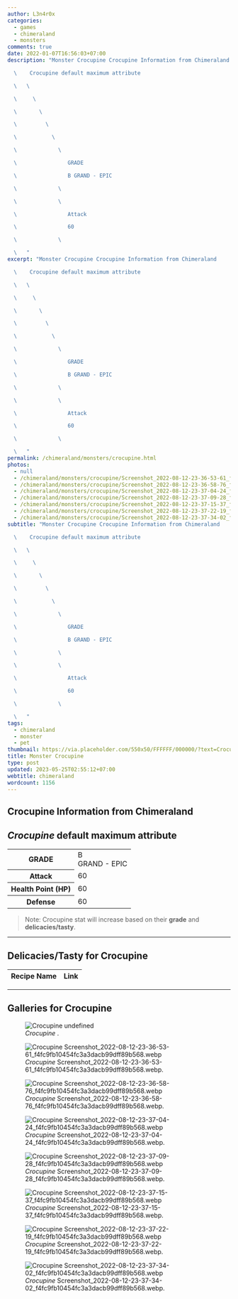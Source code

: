 ```yaml
---
author: L3n4r0x
categories:
  - games
  - chimeraland
  - monsters
comments: true
date: 2022-01-07T16:56:03+07:00
description: "Monster Crocupine Crocupine Information from Chimeraland

  \    Crocupine default maximum attribute

  \   \ 

  \     \ 

  \       \ 

  \         \ 

  \           \ 

  \             \ 

  \                GRADE

  \                B GRAND - EPIC

  \             \ 

  \             \ 

  \                Attack

  \                60

  \             \ 

  \   "
excerpt: "Monster Crocupine Crocupine Information from Chimeraland

  \    Crocupine default maximum attribute

  \   \ 

  \     \ 

  \       \ 

  \         \ 

  \           \ 

  \             \ 

  \                GRADE

  \                B GRAND - EPIC

  \             \ 

  \             \ 

  \                Attack

  \                60

  \             \ 

  \   "
permalink: /chimeraland/monsters/crocupine.html
photos:
  - null
  - /chimeraland/monsters/crocupine/Screenshot_2022-08-12-23-36-53-61_f4fc9fb10454fc3a3dacb99dff89b568.webp
  - /chimeraland/monsters/crocupine/Screenshot_2022-08-12-23-36-58-76_f4fc9fb10454fc3a3dacb99dff89b568.webp
  - /chimeraland/monsters/crocupine/Screenshot_2022-08-12-23-37-04-24_f4fc9fb10454fc3a3dacb99dff89b568.webp
  - /chimeraland/monsters/crocupine/Screenshot_2022-08-12-23-37-09-28_f4fc9fb10454fc3a3dacb99dff89b568.webp
  - /chimeraland/monsters/crocupine/Screenshot_2022-08-12-23-37-15-37_f4fc9fb10454fc3a3dacb99dff89b568.webp
  - /chimeraland/monsters/crocupine/Screenshot_2022-08-12-23-37-22-19_f4fc9fb10454fc3a3dacb99dff89b568.webp
  - /chimeraland/monsters/crocupine/Screenshot_2022-08-12-23-37-34-02_f4fc9fb10454fc3a3dacb99dff89b568.webp
subtitle: "Monster Crocupine Crocupine Information from Chimeraland

  \    Crocupine default maximum attribute

  \   \ 

  \     \ 

  \       \ 

  \         \ 

  \           \ 

  \             \ 

  \                GRADE

  \                B GRAND - EPIC

  \             \ 

  \             \ 

  \                Attack

  \                60

  \             \ 

  \   "
tags:
  - chimeraland
  - monster
  - pet
thumbnail: https://via.placeholder.com/550x50/FFFFFF/000000/?text=Crocupine
title: Monster Crocupine
type: post
updated: 2023-05-25T02:55:12+07:00
webtitle: chimeraland
wordcount: 1156
---
```


<link
  rel="stylesheet"
  href="https://rawcdn.githack.com/dimaslanjaka/Web-Manajemen/870a349/css/bootstrap-5-3-0-alpha3-wrapper.css"
/>
<section id="bootstrap-wrapper">
  <div data-bs-theme="dark">
    <h2>Crocupine Information from Chimeraland</h2>
    <h2 id="attribute"><i>Crocupine</i> default maximum attribute</h2>
    <div class="row">
      <div class="col mb-2">
        <div class="card">
          <div class="card-body">
            <table>
              <tr>
                <th>GRADE</th>
                <td>B <br /><span class="text-purple">GRAND - EPIC</span></td>
              </tr>
              <tr>
                <th>Attack</th>
                <td>60</td>
              </tr>
              <tr>
                <th>Health Point (HP)</th>
                <td>60</td>
              </tr>
              <tr>
                <th>Defense</th>
                <td>60</td>
              </tr>
            </table>
          </div>
        </div>
      </div>
    </div>
    <blockquote class="bd-callout bd-callout-warning">
      Note: Crocupine stat will increase based on their <b>grade</b> and
      <b>delicacies/tasty</b>.
    </blockquote>
    <hr />
    <h2 id="delicacies">Delicacies/Tasty for Crocupine</h2>
    <div class="card">
      <div class="card-body">
        <div class="table-responsive">
          <table class="table table-striped">
            <thead>
              <tr>
                <th>Recipe Name</th>
                <th>Link</th>
              </tr>
            </thead>
            <tbody></tbody>
          </table>
        </div>
      </div>
    </div>
    <hr />
    <div id="gallery">
      <h2>Galleries for Crocupine</h2>
      <div class="row">
        <div class="col-lg-6 col-12">
          <figure>
            <img
              src="https://www.webmanajemen.com/undefined"
              alt="Crocupine undefined"
            />
            <figcaption style="word-wrap: break-word">
              <i>Crocupine</i> .
            </figcaption>
          </figure>
        </div>
        <div class="col-lg-6 col-12">
          <figure>
            <img
              src="https://www.webmanajemen.com/chimeraland/monsters/crocupine/Screenshot_2022-08-12-23-36-53-61_f4fc9fb10454fc3a3dacb99dff89b568.webp"
              alt="Crocupine Screenshot_2022-08-12-23-36-53-61_f4fc9fb10454fc3a3dacb99dff89b568.webp"
            />
            <figcaption style="word-wrap: break-word">
              <i>Crocupine</i>
              Screenshot_2022-08-12-23-36-53-61_f4fc9fb10454fc3a3dacb99dff89b568.webp.
            </figcaption>
          </figure>
        </div>
        <div class="col-lg-6 col-12">
          <figure>
            <img
              src="https://www.webmanajemen.com/chimeraland/monsters/crocupine/Screenshot_2022-08-12-23-36-58-76_f4fc9fb10454fc3a3dacb99dff89b568.webp"
              alt="Crocupine Screenshot_2022-08-12-23-36-58-76_f4fc9fb10454fc3a3dacb99dff89b568.webp"
            />
            <figcaption style="word-wrap: break-word">
              <i>Crocupine</i>
              Screenshot_2022-08-12-23-36-58-76_f4fc9fb10454fc3a3dacb99dff89b568.webp.
            </figcaption>
          </figure>
        </div>
        <div class="col-lg-6 col-12">
          <figure>
            <img
              src="https://www.webmanajemen.com/chimeraland/monsters/crocupine/Screenshot_2022-08-12-23-37-04-24_f4fc9fb10454fc3a3dacb99dff89b568.webp"
              alt="Crocupine Screenshot_2022-08-12-23-37-04-24_f4fc9fb10454fc3a3dacb99dff89b568.webp"
            />
            <figcaption style="word-wrap: break-word">
              <i>Crocupine</i>
              Screenshot_2022-08-12-23-37-04-24_f4fc9fb10454fc3a3dacb99dff89b568.webp.
            </figcaption>
          </figure>
        </div>
        <div class="col-lg-6 col-12">
          <figure>
            <img
              src="https://www.webmanajemen.com/chimeraland/monsters/crocupine/Screenshot_2022-08-12-23-37-09-28_f4fc9fb10454fc3a3dacb99dff89b568.webp"
              alt="Crocupine Screenshot_2022-08-12-23-37-09-28_f4fc9fb10454fc3a3dacb99dff89b568.webp"
            />
            <figcaption style="word-wrap: break-word">
              <i>Crocupine</i>
              Screenshot_2022-08-12-23-37-09-28_f4fc9fb10454fc3a3dacb99dff89b568.webp.
            </figcaption>
          </figure>
        </div>
        <div class="col-lg-6 col-12">
          <figure>
            <img
              src="https://www.webmanajemen.com/chimeraland/monsters/crocupine/Screenshot_2022-08-12-23-37-15-37_f4fc9fb10454fc3a3dacb99dff89b568.webp"
              alt="Crocupine Screenshot_2022-08-12-23-37-15-37_f4fc9fb10454fc3a3dacb99dff89b568.webp"
            />
            <figcaption style="word-wrap: break-word">
              <i>Crocupine</i>
              Screenshot_2022-08-12-23-37-15-37_f4fc9fb10454fc3a3dacb99dff89b568.webp.
            </figcaption>
          </figure>
        </div>
        <div class="col-lg-6 col-12">
          <figure>
            <img
              src="https://www.webmanajemen.com/chimeraland/monsters/crocupine/Screenshot_2022-08-12-23-37-22-19_f4fc9fb10454fc3a3dacb99dff89b568.webp"
              alt="Crocupine Screenshot_2022-08-12-23-37-22-19_f4fc9fb10454fc3a3dacb99dff89b568.webp"
            />
            <figcaption style="word-wrap: break-word">
              <i>Crocupine</i>
              Screenshot_2022-08-12-23-37-22-19_f4fc9fb10454fc3a3dacb99dff89b568.webp.
            </figcaption>
          </figure>
        </div>
        <div class="col-lg-6 col-12">
          <figure>
            <img
              src="https://www.webmanajemen.com/chimeraland/monsters/crocupine/Screenshot_2022-08-12-23-37-34-02_f4fc9fb10454fc3a3dacb99dff89b568.webp"
              alt="Crocupine Screenshot_2022-08-12-23-37-34-02_f4fc9fb10454fc3a3dacb99dff89b568.webp"
            />
            <figcaption style="word-wrap: break-word">
              <i>Crocupine</i>
              Screenshot_2022-08-12-23-37-34-02_f4fc9fb10454fc3a3dacb99dff89b568.webp.
            </figcaption>
          </figure>
        </div>
      </div>
    </div>
  </div>
</section>